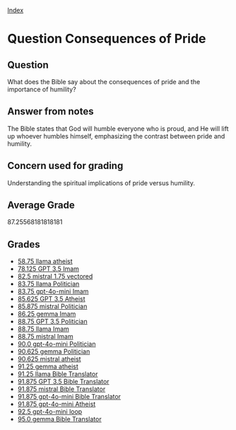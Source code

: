 
[Index](../../index.md)
# Question Consequences of Pride
## Question
What does the Bible say about the consequences of pride and the importance of humility?

## Answer from notes
The Bible states that God will humble everyone who is proud, and He will lift up whoever humbles himself, emphasizing the contrast between pride and humility.

## Concern used for grading
Understanding the spiritual implications of pride versus humility.

## Average Grade
87.25568181818181

## Grades
 * [58.75 llama atheist](../answers/llama_atheist/Consequences_of_Pride.md)
 * [78.125 GPT 3.5 Imam](../answers/GPT_3.5_Imam/Consequences_of_Pride.md)
 * [82.5 mistral 1.75 vectored](../answers/mistral_1.75_vectored/Consequences_of_Pride.md)
 * [83.75 llama Politician](../answers/llama_Politician/Consequences_of_Pride.md)
 * [83.75 gpt-4o-mini Imam](../answers/gpt-4o-mini_Imam/Consequences_of_Pride.md)
 * [85.625 GPT 3.5 Atheist](../answers/GPT_3.5_Atheist/Consequences_of_Pride.md)
 * [85.875 mistral Politician](../answers/mistral_Politician/Consequences_of_Pride.md)
 * [86.25 gemma Imam](../answers/gemma_Imam/Consequences_of_Pride.md)
 * [88.75 GPT 3.5 Politician](../answers/GPT_3.5_Politician/Consequences_of_Pride.md)
 * [88.75 llama Imam](../answers/llama_Imam/Consequences_of_Pride.md)
 * [88.75 mistral Imam](../answers/mistral_Imam/Consequences_of_Pride.md)
 * [90.0 gpt-4o-mini Politician](../answers/gpt-4o-mini_Politician/Consequences_of_Pride.md)
 * [90.625 gemma Politician](../answers/gemma_Politician/Consequences_of_Pride.md)
 * [90.625 mistral atheist](../answers/mistral_atheist/Consequences_of_Pride.md)
 * [91.25 gemma atheist](../answers/gemma_atheist/Consequences_of_Pride.md)
 * [91.25 llama Bible Translator](../answers/llama_Bible_Translator/Consequences_of_Pride.md)
 * [91.875 GPT 3.5 Bible Translator](../answers/GPT_3.5_Bible_Translator/Consequences_of_Pride.md)
 * [91.875 mistral Bible Translator](../answers/mistral_Bible_Translator/Consequences_of_Pride.md)
 * [91.875 gpt-4o-mini Bible Translator](../answers/gpt-4o-mini_Bible_Translator/Consequences_of_Pride.md)
 * [91.875 gpt-4o-mini Atheist](../answers/gpt-4o-mini_Atheist/Consequences_of_Pride.md)
 * [92.5 gpt-4o-mini loop](../answers/gpt-4o-mini_loop/Consequences_of_Pride.md)
 * [95.0 gemma Bible Translator](../answers/gemma_Bible_Translator/Consequences_of_Pride.md)
